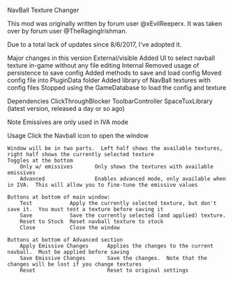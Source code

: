 NavBall Texture Changer

This mod was originally written by forum user @xEvilReeperx.  It was taken over by forum user @TheRagingIrishman.

Due to a total lack of updates since 8/6/2017, I've adopted it.

Major changes in this version
	External/visible
		Added UI to select navball texture in-game without any file editing
	Internal
		Removed usage of persistence to save config
		Added methods to save and load config
		Moved config file into PluginData folder
		Added library of NavBall textures with config files 
		Stopped using the GameDatabase to load the config and texture

Dependencies
        ClickThroughBlocker
        ToolbarController
        SpaceTuxLibrary (latest version, released a day or so ago)

Note
	Emissives are only used in IVA mode

Usage
	Click the Navball icon to open the window

	Window will be in two parts.  Left half shows the available textures, right half shows the currently selected texture
	Toggles at the bottom
		Only w/ emissives		Only shows the textures with available emissives
		Advanced				Enables advanced mode, only available when in IVA.  This will allow you to fine-tune the emissive values 

	Buttons at bottom of main window:
		Test			Apply the currently selected texture, but don't save it.  You must test a texture before saving it
		Save			Save the currently selected (and applied) texture.
		Reset to Stock	Reset navball texture to stock
		Close			Close the window

	Buttons at bottom of Advanced section
		Apply Emissive Changes		Applies the changes to the current navball.  Must be applied before saving
		Save Emissive Changes		Save the changes.  Note that the changes will be lost if you change textures
		Reset						Reset to original settings